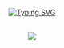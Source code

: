 <div align="center">

<!-- Welcome Typing Animation -->

[![Typing SVG](https://readme-typing-svg.demolab.com?font=Fira+Code&pause=1000&width=435&lines=Hello+World!;Welcome+to+Eins'+Github!&center=true&size=27)](https://git.io/typing-svg)

<!-- Spacer for beauty -->
<div>&nbsp;</div>

<!-- Full Skill Set Icons (Auto-wrap, Light Theme) -->
<a href="https://skillicons.dev">
  <img src="https://skillicons.dev/icons?i=java,py,pytorch,sklearn,opencv,matlab,nodejs,npm,vue,vite,react,tailwind,cloudflare,threejs,html,css,js,bootstrap,nginx,docker,jquery,mysql,sqlite,git,github,gitlab,anaconda,pycharm,vscode,linux,ubuntu,windows,powershell,sublime,md,latex&perline=12&theme=light"/>
</a>

</div>
